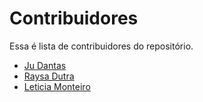 # Contribuidores

Essa é lista de contribuidores do repositório.

* [Ju Dantas](https://github.com/narukaioh)
* [Raysa Dutra](https://github.com/hi-hi-ray)
* [Leticia Monteiro](https://github.com/letuche)
